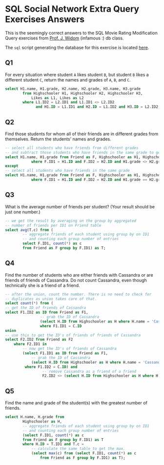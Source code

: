 # SQL Social Network Extra Query Exercises Answers

This is the seemingly correct answers to the SQL Movie Rating Modification Query 
exercises from [Prof. J. Widom][2] (infamous :) db class.

The `sql` script generating the database for this exercise is located [here][1].

## Q1

For every situation where student `A` likes student `B`, but student `B` likes a different 
student `C`, return the names and grades of `A`, `B`, and `C`. 

```sql
select H1.name, H1.grade, H2.name, H2.grade, H3.name, H3.grade  
        from Highschooler H1, Highschooler H2, Highschooler H3,
            Likes as L1, Likes as L2
        where L1.ID2 = L2.ID1 and L1.ID1 <> L2.ID2
              and H1.ID = L1.ID1 and H2.ID = L1.ID2 and H3.ID = L2.ID2;
```

## Q2

Find those students for whom all of their friends are in different grades from themselves. 
Return the students' names and grades. 

```sql
-- select all students who have friends from different grades
-- and subtract those students who have friends in the same grade to get the result
select H1.name, H1.grade from Friend as F, Highschooler as H1, Highschooler as H2
            where F.ID1 = H1.ID and F.ID2 = H2.ID and H1.grade <> H2.grade
except
-- select all students who have friends in the same grade
select H1.name, H1.grade from Friend as F, Highschooler as H1, Highschooler as H2
            where F.ID1 = H1.ID and F.ID2 = H2.ID and H1.grade == H2.grade;
```

## Q3

What is the average number of friends per student? (Your result should be just one number.) 

```sql
-- we get the result by averaging on the group by aggregated
-- number of friends per ID1 on Friend table
select avg(T.c) from (
        -- aggregate friends of each student using group by on ID1 
        -- and counting each group number of entries
        select F.ID1, count(*) as c 
        from Friend as F group by F.ID1) as T;
```
 
## Q4

Find the number of students who are either friends with Cassandra or are friends of friends of 
Cassandra. Do not count Cassandra, even though technically she is a friend of a friend. 


```sql
-- after the union, count the number. There is no need to check for
-- duplicates as union takes care of that.
select count(*) from (
-- get the ID of friends of Cassandra
select F1.ID2 as ID from Friend as F1,
                -- grab the ID of Cassandra
                (select H.ID from Highschooler as H where H.name = 'Cassandra') as C
                where F1.ID1 = C.ID
union
-- use this to get the ID's of friends of friends of Cassandra
select F2.ID2 from Friend as F2
    where F2.ID1 in
        -- now get the ID's of friends of Cassandra
        (select F1.ID1 as ID from Friend as F1,
            -- grab the ID of Cassandra
            (select H.ID from Highschooler as H where H.name = 'Cassandra') as C
         where F1.ID2 = C.ID) and 
                 -- remove Cassandra as a friend of a friend
                 F2.ID2 <> (select H.ID from Highschooler as H where H.name = 'Cassandra'));
```

## Q5

Find the name and grade of the student(s) with the greatest number of friends. 


```sql
select H.name, H.grade from
        Highschooler as H,
        -- aggregate friends of each student using group by on ID1 
        -- and counting each group number of entries
        (select F.ID1, count(*) as c 
        from Friend as F group by F.ID1) as T
        where H.ID = T.ID1 and T.c =
            -- calculate the same table to get the max.
            (select max(c) from (select F.ID1, count(*) as c 
                from Friend as F group by F.ID1) as T);
```

[1]: sql-schemas/social.sql
[2]: http://cs.stanford.edu/people/widom/